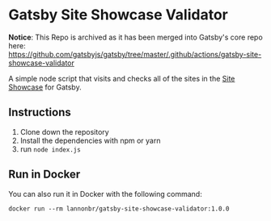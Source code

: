 # Gatsby Site Showcase Validator

**Notice**: This Repo is archived as it has been merged into Gatsby's core repo here: https://github.com/gatsbyjs/gatsby/tree/master/.github/actions/gatsby-site-showcase-validator

A simple node script that visits and checks all of the sites in the [Site Showcase](https://www.gatsbyjs.org/showcase/) for Gatsby.

## Instructions

1. Clone down the repository
2. Install the dependencies with npm or yarn
3. run `node index.js`

## Run in Docker

You can also run it in Docker with the following command:

```
docker run --rm lannonbr/gatsby-site-showcase-validator:1.0.0
```
